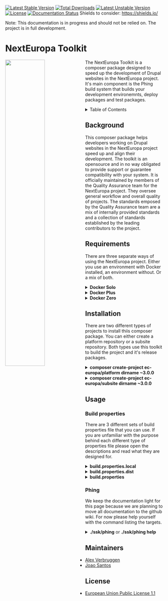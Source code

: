 [![Latest Stable Version](https://poser.pugx.org/drush/drush/v/stable.png)](https://packagist.org/packages/drush/drush) [![Total Downloads](https://poser.pugx.org/drush/drush/downloads.png)](https://packagist.org/packages/drush/drush) [![Latest Unstable Version](https://poser.pugx.org/drush/drush/v/unstable.png)](https://packagist.org/packages/drush/drush) [![License](https://poser.pugx.org/drush/drush/license.png)](https://packagist.org/packages/drush/drush) [![Documentation Status](https://readthedocs.org/projects/drush/badge/?version=master)](https://readthedocs.org/projects/drush/?badge=master)
Shields to consider: https://shields.io/

Note: This documentation is in progress and should not be relied on. The project is in full development.

# NextEuropa Toolkit
<img align="left" width="50%" src="https://ec.europa.eu/info/sites/info/themes/europa/images/svg/logo/logo--en.svg" />

<p>The NextEuropa Toolkit is a composer package designed to speed up the
development of Drupal websites in the NextEuropa project. It's main
component is the Phing build system that builds your development
environemnts, deploy packages and test packages.</p>

<details><summary>Table of Contents</summary>

- [Background](#background)
- [Requirements](#requirements)
- [Installation](#installation)
- [Usage](#usage)
	- [Build properties](#build-properties)
	- [Phing](#phing)
- [Maintainers](#maintainers)
- [Contribute](#contribute)
- [License](#license)
</details>

## Background
This composer package helps developers working on Drupal websites in the
NextEuropa project speed up and align their development. The toolkit is
an opensource and in no way obligated to provide support or guarantee
compatibility with your system. It is officially maintained by members
of the Quality Assurance team for the NextEuropa project. They oversee
general workflow and overall quality of projects. The standards emposed
by the Quality Assurance team are a mix of internally provided standards
and a collection of standards established by the leading contributors to
the project.

## Requirements
There are three separate ways of using the NextEuropa project. Either
you use an environment with Docker installed, an environment without.
Or a mix of both.
  
<details><summary><b>Docker Solo</b></summary>

This requirement for docker only requires docker in docker support.
The configuration to accomplish this is complicated and if implemented
incorrectly can give you problems. We recommend this approach only
for seasond docker users.<br>*Required components*:
[Docker](https://docs.docker.com/engine/installation/linux/docker-ce/centos/)
</details>
<details><summary><b>Docker Plus</b></summary>

Instead of having the absolute minimal requirement you can install the
host level components Composer and Phing on the non-docker environment.
Then this can spin up the docker containers for you without having to
configure a complicated docker installation.<br>*Required components*:
[Composer](https://getcomposer.org/),
[Phing](https://packagist.org/packages/phing/phing),
[Docker](https://docs.docker.com/engine/installation/linux/docker-ce/centos/)
</details>
<details><summary><b>Docker Zero</b></summary>

If you are not interested in the advantages that the starterkit can give
you with the provided docker images you can keep a normal host only setup.
But it is very much recommended to use docker as it will give you
everything you need.<br>*Required components*:
[Composer](https://getcomposer.org/),
[LAMP Stack](https://www.digitalocean.com/community/tutorials/how-to-install-linux-apache-mysql-php-lamp-stack-on-centos-7)
</details>

## Installation
There are two different types of projects to install thiis composer
package. You can either create a platform repository or a subsite
repository. Both types use this toolkit to build the project and it's
release packages.

<details><summary><b>composer create-project ec-europa/platform dirname ~3.0.0</b></summary>

This command will clone the repository of the ec-europa/platform project
and run composer install on it. The installation of the toolkit itself
is run seperately to create a clear separation between the toolkit and
your project source code. Extending the toolkit is not possible without
contributing your functionalities through pull requests. You will be
requested to remove or keep the VCS files after cloning the project. For
development purposes you should NOT agree to remove these files. Only for
deploy and testing purposes it is recommended to remove the version
control system. There is only one official platform project which is
maintained by the NextEuropa core development team.
</details>

<details><summary><b>composer create-project ec-europa/subsite dirname ~3.0.0</b></summary>

This command will clone the repository of the ec-europa/subsite project
and run composer install on it. The installation of the toolkit itself
is run seperately to create a clear separation between the toolkit and
your project source code. Extending the toolkit is not possible without
contributing your functionalities through pull requests. You will be
requested to remove or keep the VCS files after cloning the project.
Upon initial creation of your project you need to remove the VCS files
as you will commit the source code to your own repository. After your
project is registered by NextEuropa as an official subsite you will be
able to direct pull requests to a reference repository.

After your project is accepted you can register your fork locally or
through packagist to use the same composer create-project command on 
your fork that serves development only.

<details><summary>To locally register your package the following code to your global config.json:</summary><p>

```json
{
  "repositories": [
    {
      "type": "package",
      "package": {
        "name": "ec-europa/<project-id>-dev",
        "version": "dev-master",
        "source": {
          "type" : "git",
          "url" : "https://github.com/<github-account>/<project-id>-dev.git",
          "reference" : "master"
        }
      }
    }
  ],
}

```
</p></details>

<details><summary>To globally register your development repository you can visit packagist.org.</summary><p>

[https://packagist.org/packages/submit]
</p></details>
</details>

## Usage

### Build properties

There are 3 different sets of build properties file that you can use. If you
are unfamiliar with the purpose behind each different type of properties file
please open the descriptions and read what they are designed for.

<details><summary><b>build.properties.local</b></summary>

This file will contain configuration which is unique to your development
environment. It is useful for specifying your database credentials and the
username and password of the Drupal admin user so they can be used during the
installation. Next to credentials you have many development settings that you
can change to your liking. Because these settings are personal they should
not be shared with the rest of the team. Make sure you never commit this file.
</details>
<details><summary><b>build.properties.dist</b><br></summary>

This properties file contains the default settings and acts as a loading and
documentation file for the system to work correctly. Any time you install the
toolkit it will be copied to your repository root. Even though it is a template
you should not remove this file, but commmit it to your repository. The reason
for this is that it allows you to easily check the version of the toolkit and
what new properties were introduced or deprecated.
</details>
<details><summary><b>build.properties</b><br></summary>

Always commit this file to your repository. This file is required for all
NextEuropa projects. Without it your build system will fail with a build
exception. It must contain a minimum set of properties, like project.id, etc.
A list of required properties is still to be delivered. Aside from the
required properties you can add any other properties that are project
specific and do not contain any credentials.
</details>

### Phing
We keep the documentation light for this page because we are planning to
move all documentation to the github wiki. For now please help yourself
with the command listing the targets.

<details><summary><b>./ssk/phing</b> or <b>./ssk/phing help</b></summary>

```
Main targets:
-------------------------------------------------------------------------------
 build-platform-dev                      Build a local development version of the platform.
 build-platform-dist                     Build a version of the platform intended to distribute as a release package.
 build-platform-dist-callback            Build a version of the platform intended to distribute as a release package.
 build-platform-dist-multisite           Build a version of the platform intended to distribute as a release package.
 build-platform-dist-multisite-callback  Build files of  platform intended for release package.
 build-project-clean                     Install NextEuropa site from scratch.
 build-project-clone                     Install NextEuropa site with production data.
 build-project-docroot                   Create symlink from build to docroot.
 build-project-htaccess                  Update .htaccess file.
 build-project-platform                  Build NextEuropa Platform code without version control.
 build-project-subsite                   Build NextEuropa Subsite code without version control.
 build-project-test-package              Build subsite tests code release package.
 build-project-theme                     Build EC Europa theme without version control.
 build-project-theme-dev                 Build EC Europa theme with version control.
 docker-compose-backup                   Backup database.
 docker-compose-down                     Trash docker project.
 docker-compose-restore                  Restore database.
 docker-compose-stop                     Stop docker project.
 docker-compose-up                       Start docker project.
 test-run-behat                          Refresh configuration and run behat scenarios.
 test-run-phpcs                          Refresh configuration and run phpcs review.
 test-run-qa                             Refresh configuration and run qa review.

Subtargets:
-------------------------------------------------------------------------------
 drush-create-files-dirs
 drush-dl-rr
 drush-enable-solr
 drush-make-no-core
 drush-rebuild-node-access
 drush-regenerate-settings
 drush-registry-rebuild
 drush-site-install
 drush-sql-create
 drush-sql-drop
 drush-sql-dump
 drush-sql-import
 platform-make-drupal
 platform-make-profile
 platform-make-profile-all
 platform-profiles-copy
 platform-profiles-link
 platform-resources-copy
 platform-resources-link
 project-database-download
 project-database-import
 project-database-wget
 project-modules-devel-dl
 project-modules-devel-en
 project-modules-devel-mf
 project-modules-install-en
 project-platform-composer-install
 project-platform-composer-install-dev
 project-platform-delete
 project-platform-package-download
 project-platform-package-unpack
 project-setup-files-directory
 project-subsite-composer-install
 project-test-composer-install
 starterkit-build-docs
 starterkit-copy-templates
 starterkit-init
 starterkit-link-binary
 starterkit-upgrade
 subsite-site-backup
 subsite-site-restore
 test-behat-exec
 test-behat-setup
 test-behat-setup-balancer
 test-behat-setup-link
 test-phpcs-exec
 test-phpcs-setup
 test-phpcs-setup-prepush
 test-phpunit-setup
 test-qa-exec
 theme-europa-build
 theme-europa-create-symlinks
 theme-europa-download-extract
 theme-europa-embed-ecl-assets
 theme-europa-repo-clone
```
</details>

## Maintainers

* [Alex Verbruggen](https://github.com/verbruggenalex)
* [Joao Santos](https://github.com/jonhy81)

## License

* [European Union Public License 1.1](LICENSE.md)